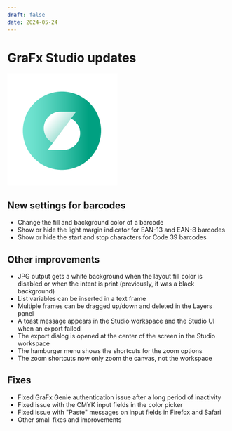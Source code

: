 ```yaml
---
draft: false
date: 2024-05-24
---
```


# GraFx Studio updates

![rn_icon](icon-GraFx-Studio.svg)

## New settings for barcodes

- Change the fill and background color of a barcode
- Show or hide the light margin indicator for EAN-13 and EAN-8 barcodes
- Show or hide the start and stop characters for Code 39 barcodes

<!-- more -->

## Other improvements

- JPG output gets a white background when the layout fill color is disabled or when the intent is print (previously, it was a black background)
- List variables can be inserted in a text frame
- Multiple frames can be dragged up/down and deleted in the Layers panel
- A toast message appears in the Studio workspace and the Studio UI when an export failed
- The export dialog is opened at the center of the screen in the Studio workspace
- The hamburger menu shows the shortcuts for the zoom options
- The zoom shortcuts now only zoom the canvas, not the workspace

## Fixes

- Fixed GraFx Genie authentication issue after a long period of inactivity
- Fixed issue with the CMYK input fields in the color picker
- Fixed issue with "Paste" messages on input fields in Firefox and Safari
- Other small fixes and improvements
